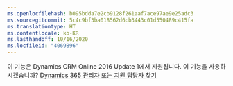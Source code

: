 ```yaml
---
ms.openlocfilehash: b095bdda7e2cb9128f261aaf7ace97ae9e25adc3
ms.sourcegitcommit: 5c4c9bf3ba018562d6cb3443c01d550489c415fa
ms.translationtype: HT
ms.contentlocale: ko-KR
ms.lasthandoff: 10/16/2020
ms.locfileid: "4069896"
---
```

이 기능은 Dynamics CRM Online 2016 Update 1에서 지원됩니다. 이 기능을 사용하시겠습니까? [Dynamics 365 관리자 또는 지원 담당자 찾기](https://docs.microsoft.com/dynamics365/customerengagement/on-premises/basics/find-administrator-support)
